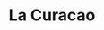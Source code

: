 ---
title: "La Curacao"
url: /zacatecoluca/la-curacao-avenida-jose-simeon-canas/
shop: Haushaltsgeräte
---